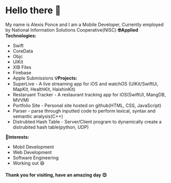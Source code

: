 # Hello there 👋

My name is Alexis Ponce and I am a Mobile Developer, Currently employed by National Information Solutions Cooperative(NISC)
**🤓Applied Technologies:**
* Swift
* CoreData
* Objc
* UIKit
* XIB Files
* Firebase
* Apple Submissions
**💡Projects:**
* SuperLive - A live streaming app for iOS and watchOS (UIKit/SwiftUi, MapKit, HealthKit, HaishinKit)
* Restaruant Tracker - A restaurant tracking app for iOS(SwiftUI, MangDB, MVVM)
* Portfolio Site - Personal site hosted on github(HTML, CSS, JavaScript)
* Parser - parse through inputted code to perform lexical, syntax and semantic analysis(C++)
* Distrubted Hash Table - Server/Client program to dynamically create a distrubited hash table(python, UDP)

**🌲Interests:**
* Mobil Development
* Web Development
* Software Engineering
* Working out 😄

#### Thank you for visiting, have an amazing day 😊
